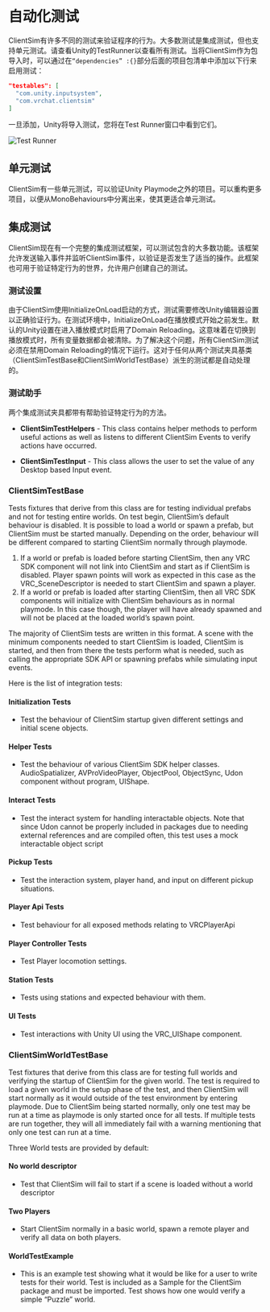 # 自动化测试

ClientSim有许多不同的测试来验证程序的行为。大多数测试是集成测试，但也支持单元测试。请查看Unity的TestRunner以查看所有测试。当将ClientSim作为包导入时，可以通过在`“dependencies” :{}`部分后面的项目包清单中添加以下行来启用测试：
```json
"testables": [
  "com.unity.inputsystem",
  "com.vrchat.clientsim"
]
```

一旦添加，Unity将导入测试，您将在Test Runner窗口中看到它们。

![Test Runner](/clientsim.docs.vrchat.com/images/test-runner.png)

## 单元测试

ClientSim有一些单元测试，可以验证Unity Playmode之外的项目。可以重构更多项目，以便从MonoBehaviours中分离出来，使其更适合单元测试。

## 集成测试

ClientSim现在有一个完整的集成测试框架，可以测试包含的大多数功能。该框架允许发送输入事件并监听ClientSim事件，以验证是否发生了适当的操作。此框架也可用于验证特定行为的世界，允许用户创建自己的测试。

### 测试设置

由于ClientSim使用InitializeOnLoad启动的方式，测试需要修改Unity编辑器设置以正确验证行为。在测试环境中，InitializeOnLoad在播放模式开始之前发生。默认的Unity设置在进入播放模式时启用了Domain Reloading。这意味着在切换到播放模式时，所有变量数据都会被清除。为了解决这个问题，所有ClientSim测试必须在禁用Domain Reloading的情况下运行。这对于任何从两个测试夹具基类（ClientSimTestBase和ClientSimWorldTestBase）派生的测试都是自动处理的。

### 测试助手

两个集成测试夹具都带有帮助验证特定行为的方法。

* **ClientSimTestHelpers** - This class contains helper methods to perform useful actions as well as listens to different ClientSim Events to verify actions have occurred.

* **ClientSimTestInput** - This class allows the user to set the value of any Desktop based Input event.

### ClientSimTestBase

Tests fixtures that derive from this class are for testing individual prefabs and not for testing entire worlds. On test begin, ClientSim’s default behaviour is disabled. It is possible to load a world or spawn a prefab, but ClientSim must be started manually. Depending on the order, behaviour will be different compared to starting ClientSim normally through playmode. 

1. If a world or prefab is loaded before starting ClientSim, then any VRC SDK component will not link into ClientSim and start as if ClientSim is disabled. Player spawn points will work as expected in this case as the VRC_SceneDescriptor is needed to start ClientSim and spawn a player.
2. If a world or prefab is loaded after starting ClientSim, then all VRC SDK components will initialize with ClientSim behaviours as in normal playmode. In this case though, the player will have already spawned and will not be placed at the loaded world’s spawn point. 

The majority of ClientSim tests are written in this format. A scene with the minimum components needed to start ClientSim is loaded, ClientSim is started, and then from there the tests perform what is needed, such as calling the appropriate SDK API or spawning prefabs while simulating input events. 

Here is the list of integration tests:

#### Initialization Tests
* Test the behaviour of ClientSim startup given different settings and initial scene objects.

#### Helper Tests
* Test the behaviour of various ClientSim SDK helper classes. AudioSpatializer, AVProVideoPlayer, ObjectPool, ObjectSync, Udon component without program, UIShape.

#### Interact Tests
* Test the interact system for handling interactable objects. Note that since Udon cannot be properly included in packages due to needing external references and are compiled often, this test uses a mock interactable object script

#### Pickup Tests
* Test the interaction system, player hand, and input on different pickup situations.

#### Player Api Tests
* Test behaviour for all exposed methods relating to VRCPlayerApi

#### Player Controller Tests
* Test Player locomotion settings.

#### Station Tests
* Tests using stations and expected behaviour with them.

#### UI Tests
* Test interactions with Unity UI using the VRC_UIShape component.

### ClientSimWorldTestBase

Test fixtures that derive from this class are for testing full worlds and verifying the startup of ClientSim for the given world. The test is required to load a given world in the setup phase of the test, and then ClientSim will start normally as it would outside of the test environment by entering playmode. Due to ClientSim being started normally, only one test may be run at a time as playmode is only started once for all tests. If multiple tests are run together, they will all immediately fail with a warning mentioning that only one test can run at a time.

Three World tests are provided by default:
#### No world descriptor
* Test that ClientSim will fail to start if a scene is loaded without a world descriptor

#### Two Players
* Start ClientSim normally in a basic world, spawn a remote player and verify all data on both players.

#### WorldTestExample
* This is an example test showing what it would be like for a user to write tests for their world. Test is included as a Sample for the ClientSim package and must be imported. Test shows how one would verify a simple “Puzzle” world.
